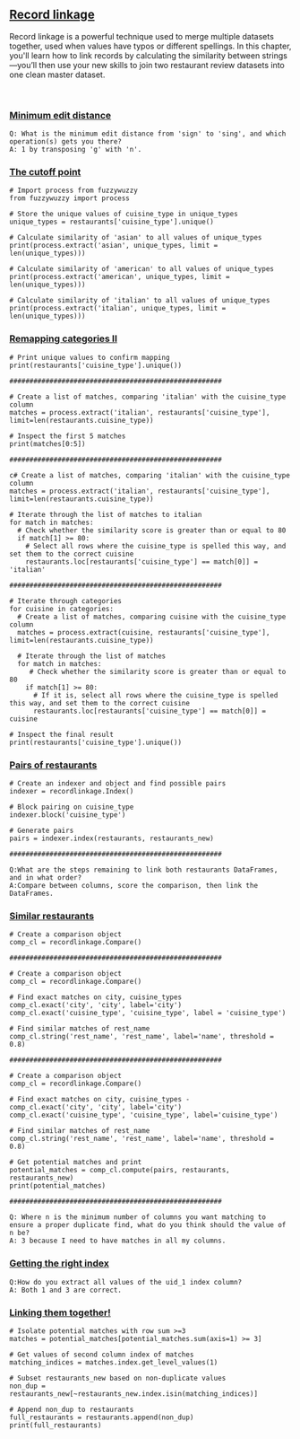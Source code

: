 ## [Record linkage](https://campus.datacamp.com/courses/cleaning-data-in-python/record-linkage-4)

Record linkage is a powerful technique used to merge multiple datasets together, used when values have typos or different spellings. In this chapter, you'll learn how to link records by calculating the similarity between strings—you’ll then use your new skills to join two restaurant review datasets into one clean master dataset.

<br>

### [Minimum edit distance](https://campus.datacamp.com/courses/cleaning-data-in-python/record-linkage-4?ex=2)

```
Q: What is the minimum edit distance from 'sign' to 'sing', and which operation(s) gets you there?
A: 1 by transposing 'g' with 'n'.
```

### [The cutoff point](https://campus.datacamp.com/courses/cleaning-data-in-python/record-linkage-4?ex=3)

```
# Import process from fuzzywuzzy
from fuzzywuzzy import process

# Store the unique values of cuisine_type in unique_types
unique_types = restaurants['cuisine_type'].unique()

# Calculate similarity of 'asian' to all values of unique_types
print(process.extract('asian', unique_types, limit = len(unique_types)))

# Calculate similarity of 'american' to all values of unique_types
print(process.extract('american', unique_types, limit = len(unique_types)))

# Calculate similarity of 'italian' to all values of unique_types
print(process.extract('italian', unique_types, limit = len(unique_types)))
```

### [Remapping categories II](https://campus.datacamp.com/courses/cleaning-data-in-python/record-linkage-4?ex=4)

```
# Print unique values to confirm mapping
print(restaurants['cuisine_type'].unique())

#####################################################

# Create a list of matches, comparing 'italian' with the cuisine_type column
matches = process.extract('italian', restaurants['cuisine_type'], limit=len(restaurants.cuisine_type))

# Inspect the first 5 matches
print(matches[0:5])

#####################################################

c# Create a list of matches, comparing 'italian' with the cuisine_type column
matches = process.extract('italian', restaurants['cuisine_type'], limit=len(restaurants.cuisine_type))

# Iterate through the list of matches to italian
for match in matches:
  # Check whether the similarity score is greater than or equal to 80
  if match[1] >= 80:
    # Select all rows where the cuisine_type is spelled this way, and set them to the correct cuisine
    restaurants.loc[restaurants['cuisine_type'] == match[0]] = 'italian'

#####################################################

# Iterate through categories
for cuisine in categories:  
  # Create a list of matches, comparing cuisine with the cuisine_type column
  matches = process.extract(cuisine, restaurants['cuisine_type'], limit=len(restaurants.cuisine_type))

  # Iterate through the list of matches
  for match in matches:
     # Check whether the similarity score is greater than or equal to 80
    if match[1] >= 80:
      # If it is, select all rows where the cuisine_type is spelled this way, and set them to the correct cuisine
      restaurants.loc[restaurants['cuisine_type'] == match[0]] = cuisine
      
# Inspect the final result
print(restaurants['cuisine_type'].unique())

```

### [Pairs of restaurants](https://campus.datacamp.com/courses/cleaning-data-in-python/record-linkage-4?ex=7)

```
# Create an indexer and object and find possible pairs
indexer = recordlinkage.Index()

# Block pairing on cuisine_type
indexer.block('cuisine_type')

# Generate pairs
pairs = indexer.index(restaurants, restaurants_new)

#####################################################

Q:What are the steps remaining to link both restaurants DataFrames, and in what order?
A:Compare between columns, score the comparison, then link the DataFrames.
```

### [Similar restaurants](https://campus.datacamp.com/courses/cleaning-data-in-python/record-linkage-4?ex=8)

```
# Create a comparison object
comp_cl = recordlinkage.Compare()

#####################################################

# Create a comparison object
comp_cl = recordlinkage.Compare()

# Find exact matches on city, cuisine_types 
comp_cl.exact('city', 'city', label='city')
comp_cl.exact('cuisine_type', 'cuisine_type', label = 'cuisine_type')

# Find similar matches of rest_name
comp_cl.string('rest_name', 'rest_name', label='name', threshold = 0.8)

#####################################################

# Create a comparison object
comp_cl = recordlinkage.Compare()

# Find exact matches on city, cuisine_types - 
comp_cl.exact('city', 'city', label='city')
comp_cl.exact('cuisine_type', 'cuisine_type', label='cuisine_type')

# Find similar matches of rest_name
comp_cl.string('rest_name', 'rest_name', label='name', threshold = 0.8) 

# Get potential matches and print
potential_matches = comp_cl.compute(pairs, restaurants, restaurants_new)
print(potential_matches)

#####################################################

Q: Where n is the minimum number of columns you want matching to ensure a proper duplicate find, what do you think should the value of n be?
A: 3 because I need to have matches in all my columns.
```

### [Getting the right index](https://campus.datacamp.com/courses/cleaning-data-in-python/record-linkage-4?ex=10)

```
Q:How do you extract all values of the uid_1 index column?
A: Both 1 and 3 are correct.
```

### [Linking them together!](https://campus.datacamp.com/courses/cleaning-data-in-python/record-linkage-4?ex=11)

```
# Isolate potential matches with row sum >=3
matches = potential_matches[potential_matches.sum(axis=1) >= 3]

# Get values of second column index of matches
matching_indices = matches.index.get_level_values(1)

# Subset restaurants_new based on non-duplicate values
non_dup = restaurants_new[~restaurants_new.index.isin(matching_indices)]

# Append non_dup to restaurants
full_restaurants = restaurants.append(non_dup)
print(full_restaurants)
```